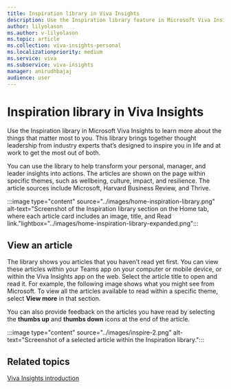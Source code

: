 ```yaml
---
title: Inspiration library in Viva Insights 
description: Use the Inspiration library feature in Microsoft Viva Insights
author: lilyolason
ms.author: v-lilyolason
ms.topic: article
ms.collection: viva-insights-personal
ms.localizationpriority: medium 
ms.service: viva
ms.subservice: viva-insights
manager: anirudhbajaj
audience: user
---
```


# Inspiration library in Viva Insights

Use the Inspiration library in Microsoft Viva Insights to learn more about the things that matter most to you. This library brings together thought leadership from industry experts that’s designed to inspire you in life and at work to get the most out of both.

You can use the library to help transform your personal, manager, and leader insights into actions. The articles are shown on the page within specific themes, such as wellbeing, culture, impact, and resilience. The article sources include Microsoft, Harvard Business Review, and Thrive.

:::image type="content" source="../images/home-inspiration-library.png" alt-text="Screenshot of the Inspiration library section on the Home tab, where each article card includes an image, title, and Read link."lightbox="../images/home-inspiration-library-expanded.png":::


## View an article

The library shows you articles that you haven’t read yet first. You can view these articles within your Teams app on your computer or mobile device, or within the Viva Insights app on the web. Select the article title to open and read it. For example, the following image shows what you might see from Microsoft. To view all the articles available to read within a specific theme, select **View more** in that section.

You can also provide feedback on the articles you have read by selecting the **thumbs up** and **thumbs down** icons at the end of the article. 

:::image type="content" source="../images/inspire-2.png" alt-text="Screenshot of a selected article within the Inspiration library.":::

## Related topics

[Viva Insights introduction](viva-teams-app.md)
